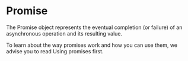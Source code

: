 # Promise

The Promise object represents the eventual completion (or failure) of an asynchronous operation and its resulting value.

To learn about the way promises work and how you can use them, we advise you to read Using promises first.